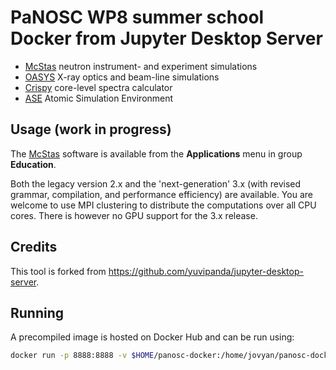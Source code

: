 # PaNOSC WP8 summer school Docker from Jupyter Desktop Server

- [McStas](https://mcstas.org/) neutron instrument- and experiment simulations
- [OASYS](https://www.aps.anl.gov/Science/Scientific-Software/OASYS) X-ray optics and beam-line simulations
- [Crispy](https://www.esrf.fr/computing/scientific/crispy/) core-level spectra calculator
- [ASE](https://wiki.fysik.dtu.dk/ase/) Atomic Simulation Environment

## Usage (work in progress)

The [McStas](http://mcstas.org/) software is available from the __Applications__ menu in group __Education__.

Both the legacy version 2.x and the 'next-generation' 3.x (with revised grammar, compilation, and performance efficiency) are available. You are welcome to use MPI clustering to distribute the computations over all CPU cores. There is however no GPU support for the 3.x release.

## Credits

This tool is forked from <https://github.com/yuvipanda/jupyter-desktop-server>.

## Running

A precompiled image is hosted on Docker Hub and can be run using:

```sh
docker run -p 8888:8888 -v $HOME/panosc-docker:/home/jovyan/panosc-docker docker.io/mccode/panosc-summerschool-0.1:1.0
```
